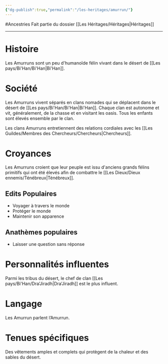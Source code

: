 ```yaml
---
{"dg-publish":true,"permalink":"/les-heritages/amurrun/"}
---
```


#Ancestries 
Fait partie du dossier [[Les Héritages/Héritages\|Héritages]]

-------

# Histoire
Les Amurruns sont un peu d'humanoïde félin vivant dans le désert de [[Les pays/Bi'Han/Bi'Han\|Bi'Han]].
# Société
Les Amurruns vivent séparés en clans nomades qui se déplacent dans le désert de [[Les pays/Bi'Han/Bi'Han\|Bi'Han]]. Chaque clan est autonome et vit, généralement, de la chasse et en visitant les oasis. Tous les enfants sont élevés ensemble par le clan.

Les clans Amurruns entretiennent des relations cordiales avec les [[Les Guildes/Membres des Chercheurs/Chercheurs\|Chercheurs]].
# Croyances
Les Amurruns croient que leur peuple est issu d'anciens grands félins primitifs qui ont été élevés afin de combattre le [[Les Dieux/Dieux ennemis/Ténébreux\|Ténébreux]].
## Edits Populaires
- Voyager à travers le monde
- Protéger le monde
- Maintenir son apparence
## Anathèmes populaires
- Laisser une question sans réponse
# Personnalités influentes
Parmi les tribus du désert, le chef de clan [[Les pays/Bi'Han/Dra’Jiradh\|Dra’Jiradh]] est le plus influent.
# Langage
Les Amurrun parlent l’Amurrun.
# Tenues spécifiques
Des vêtements amples et complets qui protègent de la chaleur et des sables du désert.
